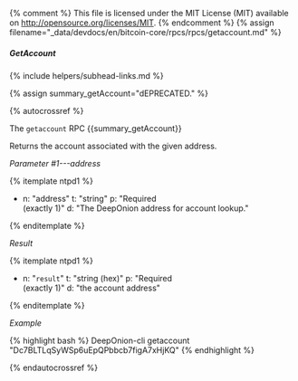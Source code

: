 {% comment %}
This file is licensed under the MIT License (MIT) available on
http://opensource.org/licenses/MIT.
{% endcomment %}
{% assign filename="_data/devdocs/en/bitcoin-core/rpcs/rpcs/getaccount.md" %}

##### GetAccount
{% include helpers/subhead-links.md %}

{% assign summary_getAccount="dEPRECATED." %}

{% autocrossref %}

The `getaccount` RPC {{summary_getAccount}}

Returns the account associated with the given address.

*Parameter #1---address*

{% itemplate ntpd1 %}
- n: "address"
  t: "string"
  p: "Required<br>(exactly 1)"
  d: "The DeepOnion address for account lookup."

{% enditemplate %}

*Result*

{% itemplate ntpd1 %}
- n: "`result`"
  t: "string (hex)"
  p: "Required<br>(exactly 1)"
  d: "the account address"

{% enditemplate %}

*Example*

{% highlight bash %}
DeepOnion-cli getaccount "Dc7BLTLqSyWSp6uEpQPbbcb7figA7xHjKQ"
{% endhighlight %}

{% endautocrossref %}
